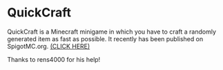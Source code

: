 # QuickCraft
QuickCraft is a Minecraft minigame in which you have to craft a randomly generated item as fast as possible.
It recently has been published on SpigotMC.org. [(CLICK HERE)](https://www.spigotmc.org/resources/quickcraft.42559/)

Thanks to rens4000 for his help!
